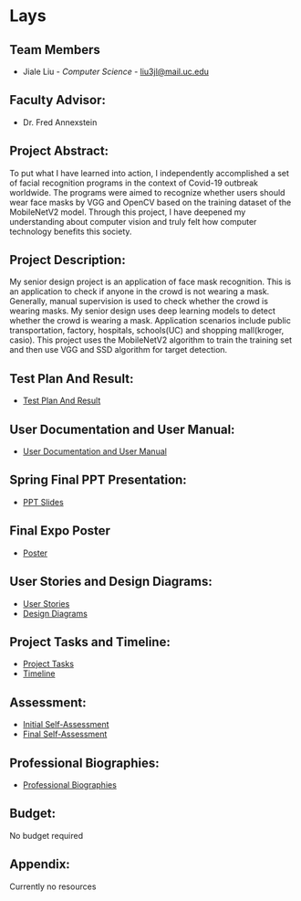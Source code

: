 
# Lays

## Team Members
*  Jiale Liu - *Computer Science*  - liu3jl@mail.uc.edu

## Faculty Advisor:
*  Dr. Fred Annexstein

## Project Abstract:
To put what I have learned into action, I independently accomplished a set of facial recognition programs in the context of Covid-19 outbreak worldwide. The programs were aimed to recognize whether users should wear face masks by VGG and OpenCV based on the training dataset of the MobileNetV2 model. Through this project, I have deepened my understanding about computer vision and truly felt how computer technology benefits this society.

## Project Description:
My senior design project is an application of face mask recognition. This is an application to check if anyone in the crowd is not wearing a mask. Generally, manual supervision is used to check whether the crowd is wearing masks. My senior design uses deep learning models to detect whether the crowd is wearing a mask. Application scenarios include public transportation, factory, hospitals, schools(UC) and shopping mall(kroger, casio). This project uses the MobileNetV2 algorithm to train the training set and then use VGG and SSD algorithm for target detection.

## Test Plan And Result:
* [Test Plan And Result](https://github.com/Layljl0615/CS5001-Senior-Design/blob/master/Test_Plan.md)

## User Documentation and User Manual:
* [User Documentation and User Manual](https://github.com/Layljl0615/CS5001-Senior-Design/blob/master/User_Documentation.md)

## Spring Final PPT Presentation:
* [PPT Slides](https://github.com/Layljl0615/CS5001-Senior-Design/blob/master/SD%20P_up.pptx)

## Final Expo Poster
* [Poster](https://github.com/Layljl0615/CS5001-Senior-Design/blob/master/poster.pdf)

## User Stories and Design Diagrams:
* [User Stories](https://github.com/Layljl0615/CS5001-Senior-Design/blob/master/User%20Stories.md)
* [Design Diagrams](https://github.com/Layljl0615/CS5001-Senior-Design/tree/master/Design_Diagram)

## Project Tasks and Timeline:
* [Project Tasks](https://github.com/Layljl0615/CS5001-Senior-Design/blob/master/Tasklist.md)
* [Timeline](https://github.com/Layljl0615/CS5001-Senior-Design/blob/master/Milestone%2CTimeline%2CMatrix.pdf)

## Assessment:
* [Initial Self-Assessment](https://github.com/Layljl0615/CS5001-Senior-Design/blob/master/Self-Assessment-Essays.md)
* [Final Self-Assessment](https://github.com/Layljl0615/CS5001-Senior-Design/blob/master/FInal_Assessment)

## Professional Biographies:
* [Professional Biographies](https://github.com/Layljl0615/CS5001-Senior-Design/blob/master/Professional%20Biography.md)

## Budget:
No budget required

## Appendix:
Currently no resources


